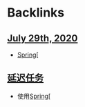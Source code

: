 
# Backlinks
## [July 29th, 2020](<July 29th, 2020.md>)
- [Spring](<Spring.md>)[

## [延迟任务](<延迟任务.md>)
- 使用[Spring](<Spring.md>)[

